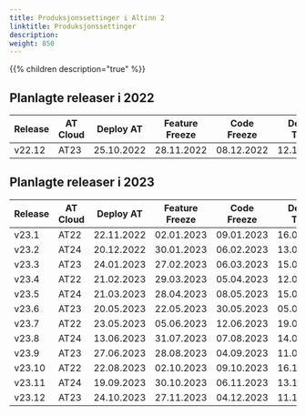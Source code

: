 ```yaml
---
title: Produksjonssettinger i Altinn 2
linktitle: Produksjonssettinger
description: 
weight: 850
---
```

{{% children description="true" %}}


## Planlagte releaser i 2022

| Release | AT Cloud | Deploy AT | Feature Freeze | Code Freeze | Deploy TT02 | Deploy PROD|
| ------- | -------- | --------- | -------------- | ----------- | ----------- | -----------|
| v22.12  | AT23 | 25.10.2022 | 28.11.2022 | 08.12.2022 | 12.12.2022 | 19.12.2022 |


## Planlagte releaser i 2023

| Release | AT Cloud | Deploy AT | Feature Freeze | Code Freeze | Deploy TT02 | Deploy PROD|
| ------- | -------- | --------- | -------------- | ----------- | ----------- | -----------|
| v23.1   | AT22 | 22.11.2022 | 02.01.2023 | 09.01.2023 | 16.01.2023 | 23.01.2023 |  
| v23.2   | AT24 | 20.12.2022 | 30.01.2023 | 06.02.2023 | 13.02.2023 | 20.02.2023 |
| v23.3   | AT23 | 24.01.2023 | 27.02.2023 | 06.03.2023 | 15.03.2023 | 22.03.2023 |
| v23.4   | AT22 | 21.02.2023 | 29.03.2023 | 05.04.2023 | 12.04.2023 | 19.04.2023 |
| v23.5   | AT24 | 21.03.2023 | 28.04.2023 | 08.05.2023 | 15.05.2023 | 22.05.2023 |
| v23.6   | AT23 | 20.05.2023 | 22.05.2023 | 30.05.2023 | 05.06.2023 | 12.06.2023 | 
| v23.7   | AT22 | 23.05.2023 | 05.06.2023 | 12.06.2023 | 19.06.2023 | 26.06.2023 |
| v23.8   | AT24 | 13.06.2023 | 31.07.2023 | 07.08.2023 | 14.08.2023 | 21.08.2023 |
| v23.9   | AT23 | 27.06.2023 | 28.08.2023 | 04.09.2023 | 11.09.2023 | 18.09.2023 |
| v23.10  | AT22 | 22.08.2023 | 02.10.2023 | 09.10.2023 | 16.10.2023 | 23.10.2023 |
| v23.11  | AT24 | 19.09.2023 | 30.10.2023 | 06.11.2023 | 13.11.2023 | 20.11.2023 |
| v23.12  | AT23 | 24.10.2023 | 27.11.2023 | 04.12.2023 | 11.12.2023 | 18.12.2023 |